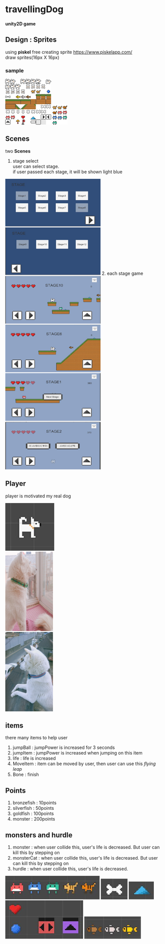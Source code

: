 # travellingDog
#### unity2D game
  
  
  
## Design : Sprites
using **piskel** free creating sprite https://www.piskelapp.com/  
draw sprites(16px X 16px)  
### sample  
![sprites1](./Assets/Sprites/sprites1.png)
![monster](./Assets/Sprites/monster.png)    

## Scenes  
two **Scenes**  
1. stage select  
user can select stage.  
if user passed each stage, it will be shown light blue  
<img src = './images/select1.JPG' width = '300px' height = '150px' />
<img src = './images/select2.JPG' width = '300px' height = '150px' />  
2. each stage game  
<img src = './images/game10.JPG' width = '300px' height = '150px'/> 
<img src = './images/game6.JPG' width = '300px' height = '150px'/> 
<img src = './images/nextstage.JPG' width = '300px' height = '150px'/> 
<img src = './images/die.JPG' width = '300px' height = '150px' />   

## Player
player is motivated my real dog  

![player](./images/player.JPG)  
<img src = './images/dog1.jpg' width = '150px' height = '250px' />   
<img src = './images/dog2.jpg' width = '150px' height = '250px' />   

## items
there many items to help user  
1. jumpBall : jumpPower is increased for 3 seconds  
2. jumpItem : jumpPower is increased when jumping on this item  
3. life : life is increased  
4. MoveItem : item can be moved by user, then user can use this *flying leap*  
5. Bone : finish   

## Points
1. bronzefish : 10points  
2. silverfish : 50points  
3. goldfish : 100points  
4. monster : 200points  

## monsters and hurdle
1. monster : when user collide this, user's life is decreased. But user can kill this by stepping on
2. monsterCat : when user collide this, user's life is decreased. But user can kill this by stepping on
3. hurdle : when user collide this, user's life is decreased. 


![monsters](./images/monsters.JPG)
![finish](./images/finish.JPG)
![hurdle](./images/hurdle.JPG)
![item](./images/item.JPG)
![item_fish](./images/item_fish.JPG)    




